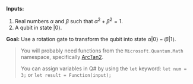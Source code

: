 **Inputs:**

1. Real numbers $\alpha$ and $\beta$ such that $\alpha^2 + \beta^2 = 1$.
2. A qubit in state $|0\rangle$.

**Goal:** Use a rotation gate to transform the qubit into state $\alpha|0\rangle -i\beta|1\rangle$.

> You will probably need functions from the `Microsoft.Quantum.Math` namespace, specifically <a href="https://docs.microsoft.com/qsharp/api/qsharp-lang/microsoft.quantum.math.arctan2" target="_blank">ArcTan2</a>.
>
> You can assign variables in Q# by using the `let` keyword: `let num = 3;` or `let result = Function(input);`
